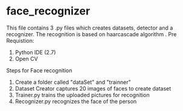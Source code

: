 
# face_recognizer
This file contains 3 .py files which creates datasets, detector and a recognizer. The recognition is based on haarcascade algorithm .
Pre Requistion:
1) Python IDE (2.7)
2) Open CV


Steps for Face recognition
1) Create a folder called "dataSet" and "trainner"
2) Dataset Creator captures 20 images of faces to create dataset
3) Trainer.py trains the uploaded pictures for recognition
4) Recognizer.py recognizes the face of the person
